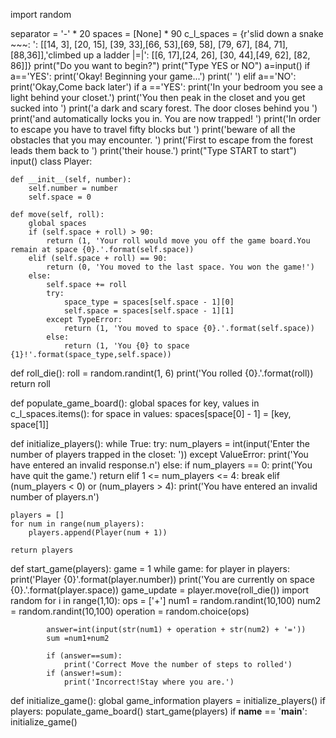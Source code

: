 import random

separator = '-' * 20
spaces = [None] * 90
c_l_spaces = {r'slid down a snake ~~~: ': [[14, 3], [20, 15], [39, 33],[66, 53],[69, 58], [79, 67], [84, 71], [88,36]],'climbed up a ladder |=|': [[6, 17],[24, 26], [30, 44],[49, 62], [82, 86]]}
print("Do you want to begin?")
print("Type YES or NO")
a=input()
if a=='YES':
    print('Okay! Beginning your game...')
    print(' ')
elif a=='NO':
    print('Okay,Come back later')
if a =='YES':
    print('In your bedroom you see a light behind your closet.')
    print('You then peak in the closet and you get sucked into ')
    print('a dark and scary forest. The door closes behind you ')
    print('and automatically locks you in. You are now trapped! ')
    print('In order to escape you have to travel fifty blocks but ')
    print('beware of all the obstacles that you may encounter. ')
    print('First to escape from the forest leads them back to ')
    print('their house.')
    print("Type START to start")
input()
class Player:

    def __init__(self, number):
        self.number = number
        self.space = 0

    def move(self, roll):
        global spaces
        if (self.space + roll) > 90:
            return (1, 'Your roll would move you off the game board.You remain at space {0}.'.format(self.space))
        elif (self.space + roll) == 90:
            return (0, 'You moved to the last space. You won the game!')
        else:
            self.space += roll
            try:
                space_type = spaces[self.space - 1][0]
                self.space = spaces[self.space - 1][1]
            except TypeError:
                return (1, 'You moved to space {0}.'.format(self.space))
            else:
                return (1, 'You {0} to space {1}!'.format(space_type,self.space))
 
def roll_die():
    roll = random.randint(1, 6)
    print('You rolled {0}.'.format(roll))
    return roll

def populate_game_board():
    global spaces
    for key, values in c_l_spaces.items():
        for space in values:
            spaces[space[0] - 1] = [key, space[1]]

def initialize_players():
    while True:
        try:
            num_players = int(input('Enter the number of players trapped in the closet: '))
        except ValueError:
            print('You have entered an invalid response.n')
        else:
            if num_players == 0:
                print('You have quit the game.')
                return
            elif 1 <= num_players <= 4:
                break
            elif (num_players < 0) or (num_players > 4):
                print('You have entered an invalid number of players.n')

    players = []
    for num in range(num_players):
        players.append(Player(num + 1))

    return players

def start_game(players):
    game = 1
    while game:
        for player in players:
            print('Player {0}'.format(player.number))
            print('You are currently on space {0}.'.format(player.space))
            game_update = player.move(roll_die())
            import random
            for i in range(1,10):
                ops = ['+']
            num1 = random.randint(10,100)
            num2 = random.randint(10,100)
            operation = random.choice(ops)

            answer=int(input(str(num1) + operation + str(num2) + '='))
            sum =num1+num2

            if (answer==sum):
                print('Correct Move the number of steps to rolled')
            if (answer!=sum):
                print('Incorrect!Stay where you are.')

def initialize_game():
    global game_information
    players = initialize_players()
    if players:
        populate_game_board()
    start_game(players)
if __name__ == '__main__':
    initialize_game()
